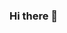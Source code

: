 ### Hi there 👋

<!--
**gizembozyell/gizembozyell** is a ✨ _special_ ✨ repository because its `README.md` (this file) appears on your GitHub profile.

### Hi there, I'm Gizem.

## I'm a Junior Penetration Tester and Developer!
- 🌱 I'm currently learning everything.
- 🥅 Fun fact: I love to play computer games.

### Connect with me

[<img align="left" alt="BozyelGizem | LinkedIn" width="22px" src=https:/>/cdn.jsdelivr.net/npm/simple-icons@v3/icons/linkedin.svg" />][www.linkedin.com/in/gizem-bozyel]

[<img align="left" alt="BozyelGizem | Medium" width="22px" src=https://cdn.jsdelivr.net/npm/simple-icons@3.13.0/icons/medium.svg" />][https://medium.com/@gbozyelg]
